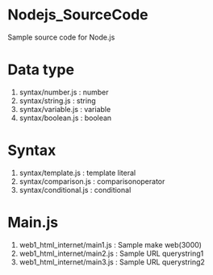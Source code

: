 # Nodejs_SourceCode
Sample source code for Node.js

# Data type
1) syntax/number.js : number
2) syntax/string.js : string
3) syntax/variable.js : variable
4) syntax/boolean.js : boolean

# Syntax
1) syntax/template.js : template literal
2) syntax/comparison.js : comparisonoperator
3) syntax/conditional.js : conditional

# Main.js
1) web1_html_internet/main1.js : Sample make web(3000)
2) web1_html_internet/main2.js : Sample URL querystring1
3) web1_html_internet/main3.js : Sample URL querystring2
